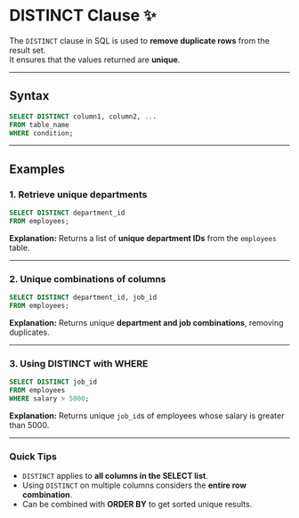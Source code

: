 # DISTINCT Clause ✨

The `DISTINCT` clause in SQL is used to **remove duplicate rows** from the result set.  
It ensures that the values returned are **unique**.

---

## Syntax

```sql
SELECT DISTINCT column1, column2, ...
FROM table_name
WHERE condition;
```

---

## Examples

### 1. Retrieve unique departments

```sql
SELECT DISTINCT department_id
FROM employees;
```

**Explanation:** Returns a list of **unique department IDs** from the `employees` table.

---

### 2. Unique combinations of columns

```sql
SELECT DISTINCT department_id, job_id
FROM employees;
```

**Explanation:** Returns unique **department and job combinations**, removing duplicates.

---

### 3. Using DISTINCT with WHERE

```sql
SELECT DISTINCT job_id
FROM employees
WHERE salary > 5000;
```

**Explanation:** Returns unique `job_id`s of employees whose salary is greater than 5000.

---

### Quick Tips

* `DISTINCT` applies to **all columns in the SELECT list**.
* Using `DISTINCT` on multiple columns considers the **entire row combination**.
* Can be combined with **ORDER BY** to get sorted unique results.